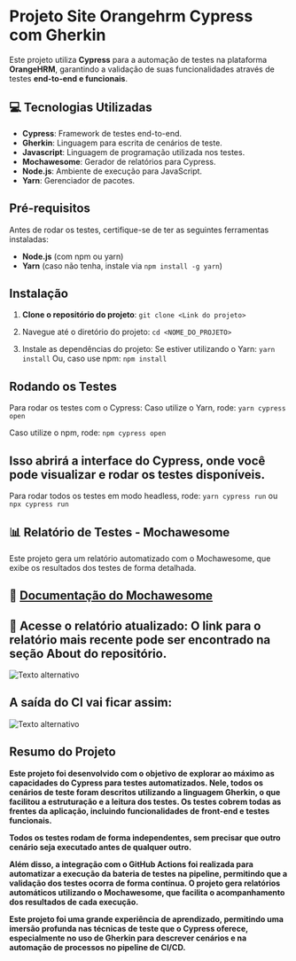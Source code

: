 # Projeto Site Orangehrm Cypress com Gherkin

Este projeto utiliza **Cypress** para a automação de testes na plataforma **OrangeHRM**, garantindo a validação de suas funcionalidades através de testes **end-to-end e funcionais**.


## 💻 Tecnologias Utilizadas
- **Cypress**: Framework de testes end-to-end.
- **Gherkin**: Linguagem para escrita de cenários de teste.
- **Javascript**: Linguagem de programação utilizada nos testes.
- **Mochawesome**: Gerador de relatórios para Cypress.
- **Node.js**: Ambiente de execução para JavaScript.
- **Yarn**: Gerenciador de pacotes.


## Pré-requisitos
Antes de rodar os testes, certifique-se de ter as seguintes ferramentas instaladas:
- **Node.js** (com npm ou yarn)
- **Yarn** (caso não tenha, instale via `npm install -g yarn`)

## Instalação
1. **Clone o repositório do projeto**:
   `git clone <Link do projeto> `

3. Navegue até o diretório do projeto:
  `cd <NOME_DO_PROJETO> `

4. Instale as dependências do projeto:
Se estiver utilizando o Yarn:
  ` yarn install `
Ou, caso use npm:
  ` npm install `

## Rodando os Testes
Para rodar os testes com o Cypress: Caso utilize o Yarn, rode:
 `yarn cypress open `

Caso utilize o npm, rode:
 `npm cypress open `

## Isso abrirá a interface do Cypress, onde você pode visualizar e rodar os testes disponíveis.
Para rodar todos os testes em modo headless, rode: `yarn cypress run` ou `npx cypress run`
## 📊 Relatório de Testes - Mochawesome
Este projeto gera um relatório automatizado com o Mochawesome, que exibe os resultados dos testes de forma detalhada.

## 📄 [Documentação do Mochawesome](https://link-da-documentacao.com)

## 🔗 Acesse o relatório atualizado: O link para o relatório mais recente pode ser encontrado na seção About do repositório.
![Texto alternativo](images/Captura%20de%20tela%202025-03-07%20115655.png)
## A saída do CI vai ficar assim:
![Texto alternativo](images/image.png)

## Resumo do Projeto

**Este projeto foi desenvolvido com o objetivo de explorar ao máximo as capacidades do Cypress para testes automatizados. Nele, todos os cenários de teste foram descritos utilizando a linguagem Gherkin, o que facilitou a estruturação e a leitura dos testes. Os testes cobrem todas as frentes da aplicação, incluindo funcionalidades de front-end e testes funcionais.**

**Todos os testes rodam de forma independentes, sem precisar que outro cenário seja executado antes de qualquer outro.**

**Além disso, a integração com o GitHub Actions foi realizada para automatizar a execução da bateria de testes na pipeline, permitindo que a validação dos testes ocorra de forma contínua. O projeto gera relatórios automáticos utilizando o Mochawesome, que facilita o acompanhamento dos resultados de cada execução.**

**Este projeto foi uma grande experiência de aprendizado, permitindo uma imersão profunda nas técnicas de teste que o Cypress oferece, especialmente no uso de Gherkin para descrever cenários e na automação de processos no pipeline de CI/CD.**